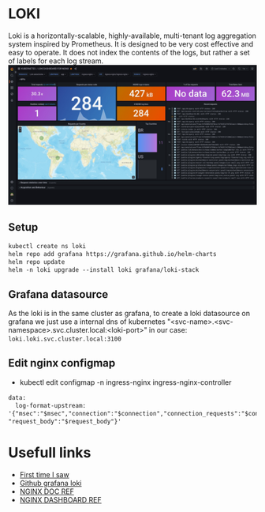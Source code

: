 # LOKI
Loki is a horizontally-scalable, highly-available, multi-tenant log aggregation system inspired by Prometheus. It is designed to be very cost effective and easy to operate. It does not index the contents of the logs, but rather a set of labels for each log stream.
[![topology](../../../../static/images/nginx-loki.jpeg)]()
## Setup
```
kubectl create ns loki
helm repo add grafana https://grafana.github.io/helm-charts
helm repo update
helm -n loki upgrade --install loki grafana/loki-stack
```

## Grafana datasource

As the loki is in the same cluster as grafana, to create a loki datasource on grafana we just use a internal dns of kubernetes "\<svc-name\>.\<svc-namespace\>.svc.cluster.local:\<loki-port\>" in our case: `loki.loki.svc.cluster.local:3100`

## Edit nginx configmap
- kubectl edit configmap -n ingress-nginx ingress-nginx-controller
```
data:
  log-format-upstream: '{"msec":"$msec","connection":"$connection","connection_requests":"$connection_requests","pid":"$pid","request_id":"$request_id","request_length":"$request_length","remote_addr":"$remote_addr","remote_user":"$remote_user","remote_port":"$remote_port","time_local":"$time_local","time_iso8601":"$time_iso8601","request":"$request","request_uri":"$request_uri","args":"$args","status":"$status","body_bytes_sent":"$body_bytes_sent","bytes_sent":"$bytes_sent","http_referer":"$http_referer","http_user_agent":"$http_user_agent","http_x_forwarded_for":"$http_x_forwarded_for","http_host":"$http_host","server_name":"$server_name","request_time":"$request_time","upstream":"$upstream_addr","upstream_connect_time":"$upstream_connect_time","upstream_header_time":"$upstream_header_time","upstream_response_time":"$upstream_response_time","upstream_response_length":"$upstream_response_length","upstream_cache_status":"$upstream_cache_status","ssl_protocol":"$ssl_protocol","ssl_cipher":"$ssl_cipher","scheme":"$scheme","request_method":"$request_method","server_protocol":"$server_protocol","pipe":"$pipe","gzip_ratio":"$gzip_ratio","http_cf_ray":"$http_cf_ray","geoip_country_code":"$geoip_country_code", "request_body":"$request_body"}'
```


# Usefull links
- [First time I saw](https://github.com/isItObservable/Loki-Ngninx-Logql)
- [Github grafana loki](https://github.com/grafana/loki)
- [NGINX DOC REF](https://kubernetes.github.io/ingress-nginx/user-guide/nginx-configuration/configmap/#log-format-escape-json)
- [NGINX DASHBOARD REF](https://grafana.com/grafana/dashboards/12559-grafana-loki-dashboard-for-nginx-service-mesh/?pg=dashboards&plcmt=featured-main)
